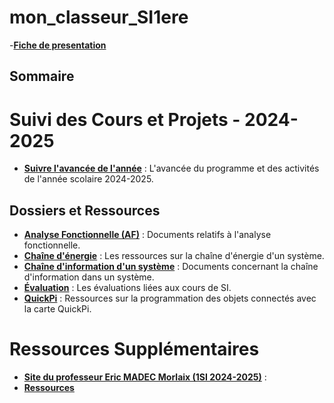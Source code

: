 # mon_classeur_SI1ere

-**[Fiche de presentation](https://github.com/Capaure/mon_classeur_SI1ere/blob/main/Documents%20/2024-2025/Fiche.md)**

## Sommaire


# Suivi des Cours et Projets - 2024-2025

- **[Suivre l'avancée de l'année](./2024-2025.md)** : L'avancée du programme et des activités de l'année scolaire 2024-2025.

## Dossiers et Ressources
- **[Analyse Fonctionnelle (AF)](https://github.com/Capaure/mon_classeur_SI1ere/tree/main/Documents%20/%20Activit%C3%A9s%20de%20cours/AF)** : Documents relatifs à l'analyse fonctionnelle.
- **[Chaîne d'énergie](https://github.com/Capaure/mon_classeur_SI1ere/tree/main/Documents%20/%20Activit%C3%A9s%20de%20cours/Chaine%20d'energie)** : Les ressources sur la chaîne d'énergie d'un système.
- **[Chaîne d'information d'un système](https://github.com/Capaure/mon_classeur_SI1ere/tree/main/Documents%20/%20Activit%C3%A9s%20de%20cours/Chaine%20d'information%20d'un%20syst%C3%A8me)** : Documents concernant la chaîne d'information dans un système.
- **[Évaluation](https://github.com/Capaure/mon_classeur_SI1ere/tree/main/Documents%20/%20Activit%C3%A9s%20de%20cours/Evaluation)** : Les évaluations liées aux cours de SI.
- **[QuickPi](https://github.com/Capaure/mon_classeur_SI1ere/tree/main/Documents%20/%20Activit%C3%A9s%20de%20cours/QuickPi)** : Ressources sur la programmation des objets connectés avec la carte QuickPi.


# Ressources Supplémentaires

- **[Site du professeur Eric MADEC Morlaix (1SI 2024-2025)](https://ericecmorlaix.github.io/1SI_2024-2025/#__tabbed_7_1)** :
- **[Ressources](https://ericecmorlaix.github.io/1SI_2024-2025/ressources/)** 

